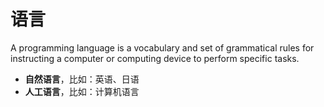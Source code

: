 # 语言

A programming language is a vocabulary and set of grammatical rules for instructing a computer or computing device to perform specific tasks.

* **自然语言**，比如：英语、日语
* **人工语言**，比如：计算机语言